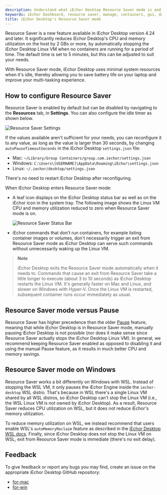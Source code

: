 ```yaml
---
description: Understand what iEchor Desktop Resource Saver mode is and how to configure it
keywords: iEchor Dashboard, resource saver, manage, containers, gui, dashboard, user manual
title: iEchor Desktop's Resource Saver mode
---
```


Resource Saver is a new feature available in iEchor Desktop version 4.24 and later. It significantly reduces iEchor
Desktop's CPU and memory utilization on the host by 2 GBs or more, by
automatically stopping the iEchor Desktop Linux VM when no containers are
running for a period of time. The default time is set to 5 minutes, but this can be adjusted to suit your needs.

With Resource Saver mode, iEchor Desktop uses minimal system resources when it's idle, thereby
allowing you to save battery life on your laptop and improve your multi-tasking
experience.

## How to configure Resource Saver 

Resource Saver is enabled by default but can be disabled by navigating to the **Resources** tab, in **Settings**. You can also configure the idle
timer as shown below.

![Resource Saver Settings](../images/resource-saver-settings.png)

If the values available aren't sufficient for your
needs, you can reconfigure it to any value, as long as the value is larger than 30 seconds, by
changing `autoPauseTimeoutSeconds` in the iEchor Desktop `settings.json` file: 

  - Mac: `~/Library/Group Containers/group.com.iechor/settings.json`
  - Windows: `C:\Users\[USERNAME]\AppData\Roaming\iEchor\settings.json`
  - Linux: `~/.iechor/desktop/settings.json`

There's no need to restart iEchor Desktop after reconfiguring. 

When iEchor Desktop enters Resource Saver mode: 
- A leaf icon displays on the
iEchor Desktop status bar as well as on the iEchor icon in
the system tray. The following image shows the Linux VM CPU and memory utilization reduced
to zero when Resource Saver mode is on. 

   ![Resource Saver Status Bar](../images/resource-saver-status-bar.png)

- iEchor commands that don't run containers, for example listing container images or volumes, don't necessarily trigger an exit from Resource Saver mode as iEchor Desktop can serve such commands without unnecessarily waking up the Linux VM.

> **Note**
>
> iEchor Desktop exits the Resource Saver mode automatically when it needs to.
> Commands that cause an exit from Resource Saver take a little longer to execute
> (about 3 to 10 seconds) as iEchor Desktop restarts the Linux VM.
> It's generally faster on Mac and Linux, and slower on Windows with Hyper-V.
> Once the Linux VM is restarted, subsequent container runs occur immediately as usual.

## Resource Saver mode versus Pause

Resource Saver has higher precedence than the older [Pause](pause.md) feature,
meaning that while iEchor Desktop is in Resource Saver mode, manually pausing
iEchor Desktop is not possible (nor does it make sense since Resource Saver
actually stops the iEchor Desktop Linux VM). In general, we recommend keeping
Resource Saver enabled as opposed to disabling it and using the manual Pause
feature, as it results in much better CPU and memory savings.

## Resource Saver mode on Windows

Resource Saver works a bit differently on Windows with WSL. Instead of
stopping the WSL VM, it only pauses the iEchor Engine inside the
`iechor-desktop` WSL distro. That's because in WSL there's a single Linux VM
shared by all WSL distros, so iEchor Desktop can't stop the Linux VM (i.e.,
the WSL Linux VM is not owned by iEchor Desktop). As a result, Resource Saver
reduces CPU utilization on WSL, but it does not reduce iEchor's memory
utilization. 

To reduce memory utilization on WSL, we instead recommend that
users enable WSL's `autoMemoryReclaim` feature as described in the
[iEchor  Desktop WSL docs](../wsl/_index.md). Finally, since iEchor Desktop does not
stop the Linux VM on WSL, exit from Resource Saver mode is immediate (there's
no exit delay).

## Feedback

To give feedback or report any bugs you may find, create an issue on the appropriate iEchor Desktop GitHub repository:

- [for-mac](https://github.com/iechor/for-mac)
- [for-win](https://github.com/iechor/for-win)

